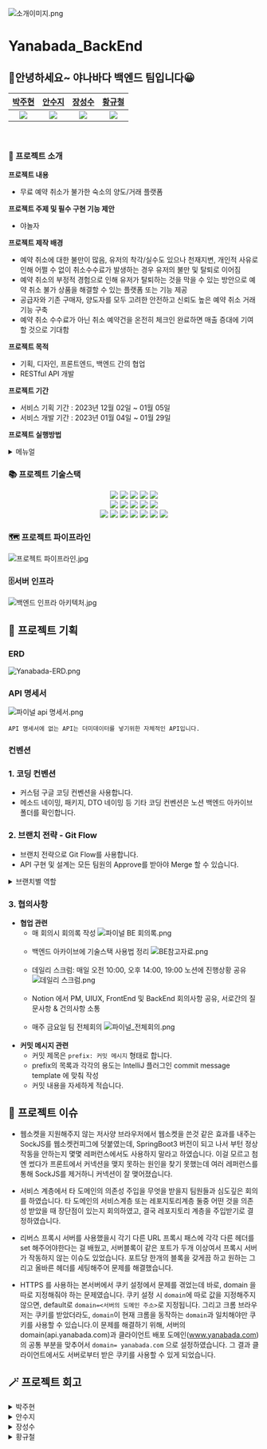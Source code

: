﻿![소개이미지.png](image%2F%EC%86%8C%EA%B0%9C%EC%9D%B4%EB%AF%B8%EC%A7%80.png)

# Yanabada_BackEnd
## 👋안녕하세요~ 야나바다 백엔드 팀입니다😀


|    [박주현](https://github.com/Programmer-may)    |       [안수지](https://github.com/deltawing71911)     |         [장성수](https://github.com/tjdtn0219)              |    [황규철](https://github.com/Hwang-Kyu-Cheol)      |
|:----------------------------------------------------------:|:----------------------------------------------------------:|:-----------------------:|:---------------------------------------------------------:|
| ![](https://avatars.githubusercontent.com/u/114227320?v=4) | ![](https://avatars.githubusercontent.com/u/137012201?v=4) | ![](https://avatars.githubusercontent.com/u/76704436?v=4) | ![](https://avatars.githubusercontent.com/u/67046364?v=4) |
<br>

### 🏨 프로젝트 소개
**프로젝트 내용**
 - 무료 예약 취소가 불가한 숙소의 양도/거래 플랫폼

**프로젝트 주제 및 필수 구현 기능 제안**
 - 야놀자

**프로젝트 제작 배경**
- 예약 취소에 대한 불만이 많음, 유저의 착각/실수도 있으나 천재지변, 개인적 사유로 인해 어쩔 수 없이 취소수수료가 발생하는 경우 유저의 불만 및 탈퇴로 이어짐
- 예약 취소의 부정적 경험으로 인해 유저가 탈퇴하는 것을 막을 수 있는 방안으로 예약 취소 불가 상품을 해결할 수 있는 플랫폼 또는 기능 제공
- 공급자와 기존 구매자, 양도자를 모두 고려한 안전하고 신뢰도 높은 예약 취소 거래 기능 구축
- 예약 취소 수수료가 아닌 취소 예약건을 온전히 체크인 완료하면 매출 증대에 기여할 것으로 기대함

**프로젝트 목적**
- 기획, 디자인, 프론트엔드, 백엔드 간의 협업
- RESTful API 개발

**프로젝트 기간**
- 서비스 기획 기간 : 2023년 12월 02일 ~ 01월 05일
- 서비스 개발 기간 : 2023년 01월 04일 ~ 01월 29일

**프로젝트 실행방법**

<details>
<summary>메뉴얼</summary>

### 배포 URL

**야나바다 홈페이지**

 - https://www.yanabada.com

**메인서버 배포 URL**

 - https://api.yanabada.com

**테스트 서버 배포 URL**
 - http://test.yanabada.com

**테스트 계정**
 - ID : test@naver.com
 - PW : password123!

### 로컬 실행환경 셋팅 

```shell
docker run -d -p 6379:6379 --name yanabada_redis redis
```

- 6379 포트로 Redis가 실행중이어야 프로젝트가 정상 실행됩니다!

### 로컬 데이터베이스 H2 접속 경로

1. http://localhost:8080/h2-console 에 들어갑니다.
2. 아래 정보대로 입력 칸을 채우고 Connect를 누른다.

- Driver Class: org.h2.Driver
- JDBC URL: jdbc:h2:mem:testdb
- User Name: sa
- Password: (빈칸)

</details>

### 📚 프로젝트 기술스택
<div align=center> 
    <img src="https://img.shields.io/badge/java-007396?style=for-the-badge&logo=java&logoColor=white"> 
    <img src="https://img.shields.io/badge/gradle-02303A?style=for-the-badge&logo=gradle&logoColor=white">
    <img src="https://img.shields.io/badge/spring-6DB33F?style=for-the-badge&logo=spring&logoColor=white">
    <img src="https://img.shields.io/badge/SpringBoot-6DB33F?style=for-the-badge&logo=Springboot&logoColor=white">
    <img src="https://img.shields.io/badge/spring security-6DB33F?style=for-the-badge&logo=springsecurity&logoColor=white">
    <br>
    <img src="https://img.shields.io/badge/json web tokens-000000?style=for-the-badge&logo=jsonwebtokens&logoColor=white">
    <img src="https://img.shields.io/badge/junit5-25A162?style=for-the-badge&logo=junit5&logoColor=white">
    <img src="https://img.shields.io/badge/Spring data jpa-6DB33F?style=for-the-badge&logo=Databricks&logoColor=white">
    <img src="https://img.shields.io/badge/QueryDSL-0389CF?style=for-the-badge&logo=SingleStore&logoColor=white">
    <img src="https://img.shields.io/badge/Nginx-009639?style=for-the-badge&logo=nginx&logoColor=white">
    <br>
    <img src="https://img.shields.io/badge/redis-DC382D?style=for-the-badge&logo=redis&logoColor=white">
    <img src="https://img.shields.io/badge/Mysql-4479A1?style=for-the-badge&logo=mysql&logoColor=white">
    <img src="https://img.shields.io/badge/Docker-2496ED?style=for-the-badge&logo=docker&logoColor=white">
    <img src="https://img.shields.io/badge/amazon aws-232F3E?style=for-the-badge&logo=amazon aws&logoColor=white">
    <img src="https://img.shields.io/badge/github-181717?style=for-the-badge&logo=github&logoColor=white">
    <img src="https://img.shields.io/badge/github actions-2088FF?style=for-the-badge&logo=GitHubActions&logoColor=white">
    <img src="https://img.shields.io/badge/firebase-FFCA28?style=for-the-badge&logo=firebase&logoColor=white">
</div>

### 🗺️ 프로젝트 파이프라인
![프로젝트 파이프라인.jpg](image%2F%ED%94%84%EB%A1%9C%EC%A0%9D%ED%8A%B8%20%ED%8C%8C%EC%9D%B4%ED%94%84%EB%9D%BC%EC%9D%B8.jpg)

### 🗄️서버 인프라
![백엔드 인프라 아키텍처.jpg](image%2F%EB%B0%B1%EC%97%94%EB%93%9C%20%EC%9D%B8%ED%94%84%EB%9D%BC%20%EC%95%84%ED%82%A4%ED%85%8D%EC%B2%98.jpg)

## 📝 프로젝트 기획
### ERD
![Yanabada-ERD.png](image%2FYanabada-ERD.png)

### API 명세서
![파이널 api 명세서.png](image%2F%ED%8C%8C%EC%9D%B4%EB%84%90%20api%20%EB%AA%85%EC%84%B8%EC%84%9C.png)


```
API 명세서에 없는 API는 더미데이터를 넣기위한 자체적인 API입니다.
```
### 컨벤션

### 1. 코딩 컨벤션

- 커스텀 구글 코딩 컨벤션을 사용합니다.
- 메소드 네이밍, 패키지, DTO 네이밍 등 기타 코딩 컨벤션은 노션 백엔드 아카이브 폴더를 확인합니다.

### 2. 브랜치 전략 - Git Flow

- 브랜치 전략으로 Git Flow를 사용합니다.
- API 구현 및 설계는 모든 팀원의 Approve를 받아야 Merge 할 수 있습니다.

<details>
<summary>브랜치별 역할</summary>

### `feature/#`

- 실제 작업을 하는 브랜치
- 이슈 번호가 1이라면 feature/1로 만들면 됩니.
- 'develop'을 베이스 브랜치로 하여 만들어야 합니다.
    - ( 브랜치 생성은 베이스 브랜치[ 체크아웃되어있는 브랜치 ]를 기준으로 만들어진다.)
- 작업이 완료되면 develop으로 Pull Request를 날립니다.
- 본인을 제외한 조원의 Approve를 모두 받았다면 Merge 합니다.

### `develop`

- 테스트 서버에 자동 배포되는 브랜치
- 다음 버전 개발을 위해 release으로 가기 전 기능 코드들을 모아두는 브랜치
- 작성한 기능이 잘 작동되는지 확인하고, release으로 PR 및 Merge를 하면 됩니다.
- develop으로 Merge 하고 나서 자동 배포된 테스트 서버에서 자신의 API가 정상 작동하는지 꼭 테스트해야 합니다.

### `release`

- 실제 서비스를 운영할 수 있는 메인 서버 자동 배포되는 브랜치
- release으로 Merge 하고 나서 자동 배포된 메인 서버에서 자신의 API가 정상 작동하는지 꼭 테스트해야 합니다.


### `main`

- 최종본을 갖는 브랜치
</details>

### 3. 협의사항

- **협업 관련**
    - 매 회의시 회의록 작성
  ![파이널 BE 회의록.png](image%2F%ED%8C%8C%EC%9D%B4%EB%84%90%20BE%20%ED%9A%8C%EC%9D%98%EB%A1%9D.png)
      <br><br>
    - 백엔드 아카이브에 기술스택 사용법 정리
  ![BE참고자료.png](image%2FBE%EC%B0%B8%EA%B3%A0%EC%9E%90%EB%A3%8C.png)
      <br><br>
    - 데일리 스크럼: 매일 오전 10:00, 오후 14:00, 19:00 노션에 진행상황 공유
      ![데일리 스크럼.png](image%2F%EB%8D%B0%EC%9D%BC%EB%A6%AC%20%EC%8A%A4%ED%81%AC%EB%9F%BC.png)
      <br><br>
    - Notion 에서 PM, UIUX, FrontEnd 및 BackEnd 회의사항 공유, 서로간의 질문사항 & 건의사항 소통
      <br><br>
    - 매주 금요일 팀 전체회의
  ![파이널_전체회의.png](image%2F%ED%8C%8C%EC%9D%B4%EB%84%90_%EC%A0%84%EC%B2%B4%ED%9A%8C%EC%9D%98.png)
        <br><br>
- **커밋 메시지 관련**
    - 커밋 제목은 `prefix: 커밋 메시지` 형태로 합니다.
    - prefix의 목록과 각각의 용도는 IntelliJ 플러그인 commit message template 에 맞춰 작성
    - 커밋 내용을 자세하게 적습니다.


## 🤔 프로젝트 이슈

 - 웹소켓을 지원해주지 않는 저사양 브라우저에서 웹소켓을 쓴것 같은 효과를 내주는 SockJS를 웹소켓컨피그에 덧붙였는데, SpringBoot3 버전이 되고 나서 부턴 정상 작동을 안하는지 몇몇 레퍼런스에서도 사용하지 말라고 하였습니다. 이걸 모르고 첨엔 썼다가 프론트에서 커넥션을 맺지 못하는 원인을 찾기 못했는데 여러 레퍼런스를 통해 SockJS를 제거하니 커넥션이 잘 맺어졌습니다.


 - 서비스 계층에서 타 도메인의 의존성 주입을 무엇을 받을지 팀원들과 심도깊은 회의를 하였습니다. 타 도메인의 서비스계층 또는 레포지토리계층 둘중 어떤 것을 의존성 받았을 때 장단점이 있는지 회의하였고, 결국 레포지토리 계층을 주입받기로 결정하였습니다.


 - 리버스 프록시 서버를 사용했을시 각기 다른 URL 프록시 패스에 각각 다른 헤더를 set 해주어야한다는 걸 배웠고, 서버블록이 같은 포트가 두개 이상여서 프록시 서버가 작동하지 않는 이슈도 있었습니다. 포트당 한개의 블록을 갖게끔 하고 원하는 그리고 올바른 헤더를 세팅해주어 문제를 해결했습니다.

 - HTTPS 를 사용하는 본서버에서 쿠키 설정에서 문제를 겪었는데 바로, domain 을 따로 지정해줘야 하는 문제였습니다. 쿠키 설정 시 `domain`에 따로 값을 지정해주지 않으면,
 default로  `domain=<서버의 도메인 주소>`로 지정됩니다. 그리고 크롬 브라우저는 쿠키를 받았더라도, `domain`이 현재 크롬을 동작하는 `domain`과 일치해야만 쿠키를 사용할 수 있습니다.이 문제를 해결하기 위해, 서버의 domain(api.yanabada.com)과 클라이언트 배포 도메인(www.yanabada.com)의 공통 부분을 맞추어서 `domain= yanabada.com` 으로 설정하였습니다. 
 그 결과 클라이언트에서도 서버로부터 받은 쿠키를 사용할 수 있게 되었습니다.




## 🪄 프로젝트 회고
 
<details>
<summary>박주현</summary>


취직하기 전에 4분야의 직무가 함께 하나의 프로젝트에서 협업해보는 소중한 경험이었습니다.

HTTP 프로토콜만 사용하는 REST API를 만들었는데, 채팅 도메인을 구현하면서 HTTP 이외의 다른 프로토콜을 사용한 API도 만들어보고 그게 실제로 정상 작동했을땐 매우 행복했습니다.

이번 프로젝트때 개인적인 목표로 3가지가 있었는데, 리버스 프록시 서버는 구현했지만 시간이 부족하여 무중단 배포와 Source - Replica Architecture를 도입해보지 못한게 아쉽습니다. 
하지만 개인적으로 공부는 하였기에 다음번엔 도입해볼 수 있는 자신감도 얻었습니다.

1달이 넘는 시간동안 함께 고생한 PM분들, 디자이너분, 프론트엔드분들 그리고 백엔드 팀원들에게 감사함을 표합니다.



</details>

<details>
<summary>안수지</summary>

하나의 서비스가 완성되기까지 일련의 과정을 경험할 수 있어 아주 좋았습니다. 특히 산업디자인에 종사했던 사람으로서 UX/UI 디자인이 구체적으로 어떤식으로 진행되는지 개발하면서 지켜보는건 아주 재밌는 경험이었습니다.
(물론 디자이너가 딱 한 분이셔서 본인은 괴로우셨겠지만...)

다만 구현했던 기능이 미니 때보다 한정적이었던 만큼 다양한 이슈에 대응하지 못했던 점은 다소 아쉬웠습니다. 아무래도 리뷰만 하는 것보다 직접 부딫혀보고 문제를 해결하는건 전혀 다른 문제니까요.
다음 프로젝트 때는 보다 더 성장한 상태로 더 기여도를 늘릴 수 있기를 기대합니다. 

5조의 마법사들 환상적이었습니다!! 

</details>

<details>
<summary>장성수</summary>

PM, 디자인, 프론트, 백엔드 등 4분야가 하나의 팀이 되어, 아이디어를 제품화하는 좋은 경험이었습니다.
개발자 입장에서 하나의 프로덕트가 탄생하기 전, 기획부터 와이어프레임까지 만들어지는 과정을 두 눈으로 지켜보았고, 기획에서 설계, 설계에서 개발까지 이어지는 정교한 과정들을 참여하는 좋은 계기가 되었습니다.

그 과정에서 기획자-개발자 간의 배려 깊은 의사소통의 중요성을 깨달았습닌다. 퀄리티 높은 기능이 탄생하는 과정에는 4분야가 독립적이지 않고, 같이 고민하고 논의해야만 한다는 것을 느끼게 해준 경험이었습니다.

</details>

<details>
<summary>황규철</summary>

서로 다른 4가지 분야의 사람들과 만나서 팀 프로젝트를 해볼 수 있었던 좋은 경험이었습니다.

개발을 모르는 분들과의 협업도 처음 진행해볼 수 있었는데, 이 때 이전에는 몰랐던 소통의 중요성을
깨닫게 되었습니다. 이전에는 개발자들과만 협업을 진행하다보니 당연하게 여겼던 부분들은 대수롭지
않게 넘겼었는데, 다른 분야의 사람들과 협업하면서 나에게는 당연하던 것이 남에게는 아닐 수 있구나
라는 것을 알게되었습니다. 협업에서 소통이란 '남의 입장에서 한번 더 생각해보기' 라는 것을 알게
된 좋은 경험이었습니다.
</details>




